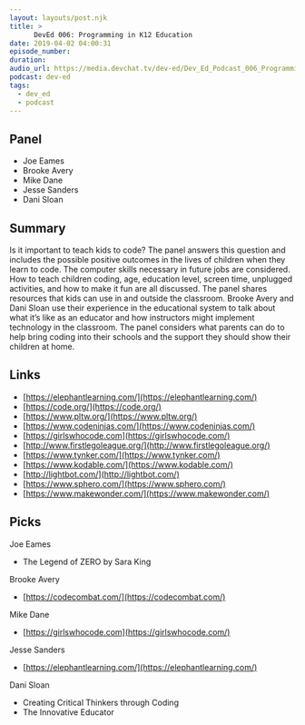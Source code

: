 ```yaml
---
layout: layouts/post.njk
title: >
      DevEd 006: Programming in K12 Education
date: 2019-04-02 04:00:31
episode_number: 
duration: 
audio_url: https://media.devchat.tv/dev-ed/Dev_Ed_Podcast_006_Programming_in_K12_Education.mp3
podcast: dev-ed
tags: 
  - dev_ed
  - podcast
---
```


## Panel

- Joe Eames
- Brooke Avery
- Mike Dane
- Jesse Sanders
- Dani Sloan

## Summary

Is it important to teach kids to code? The panel answers this question and includes the possible positive outcomes in the lives of children when they learn to code. The computer skills necessary in future jobs are considered. How to teach children coding, age, education level, screen time, unplugged activities, and how to make it fun are all discussed. The panel shares resources that kids can use in and outside the classroom. Brooke Avery and Dani Sloan use their experience in the educational system to talk about what it’s like as an educator and how instructors might implement technology in the classroom. The panel considers what parents can do to help bring coding into their schools and the support they should show their children at home.

## Links

- [https://elephantlearning.com/](https://elephantlearning.com/) 
- [https://code.org/](https://code.org/)
- [https://www.pltw.org/](https://www.pltw.org/)
- [https://www.codeninjas.com/](https://www.codeninjas.com/)
- [https://girlswhocode.com](https://girlswhocode.com/)
- [http://www.firstlegoleague.org/](http://www.firstlegoleague.org/)
- [https://www.tynker.com/](https://www.tynker.com/)
- [https://www.kodable.com/](https://www.kodable.com/)
- [http://lightbot.com/](http://lightbot.com/)
- [https://www.sphero.com/](https://www.sphero.com/)
- [https://www.makewonder.com/](https://www.makewonder.com/)

## Picks

Joe Eames

- The Legend of ZERO by Sara King

Brooke Avery

- [https://codecombat.com/](https://codecombat.com/)

Mike Dane

- [https://girlswhocode.com](https://girlswhocode.com/)

Jesse Sanders

- [https://elephantlearning.com/](https://elephantlearning.com/) 

Dani Sloan

- Creating Critical Thinkers through Coding
- The Innovative Educator
